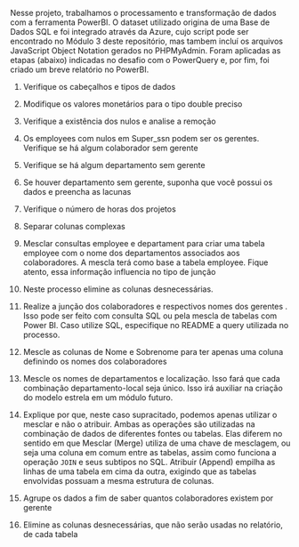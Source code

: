 Nesse projeto, trabalhamos o processamento e transformação de dados com a ferramenta PowerBI. O dataset utilizado origina de uma Base de Dados SQL e foi integrado através da Azure, cujo script pode ser encontrado no Módulo 3 deste repositório, mas tambem incluí os arquivos JavaScript Object Notation gerados no PHPMyAdmin. Foram aplicadas as etapas (abaixo) indicadas no desafio com o PowerQuery e, por fim, foi criado um breve relatório no PowerBI.

1. Verifique os cabeçalhos e tipos de dados
2. Modifique os valores monetários para o tipo double preciso
3. Verifique a existência dos nulos e analise a remoção
4. Os employees com nulos em Super_ssn podem ser os gerentes. Verifique se há algum colaborador sem gerente
5. Verifique se há algum departamento sem gerente
6. Se houver departamento sem gerente, suponha que você possui os dados e preencha as lacunas
7. Verifique o número de horas dos projetos
8. Separar colunas complexas
9. Mesclar consultas employee e departament para criar uma tabela employee com o nome dos departamentos associados aos colaboradores. A mescla terá como base a tabela employee. Fique atento, essa informação influencia no tipo de junção
10. Neste processo elimine as colunas desnecessárias.
11. Realize a junção dos colaboradores e respectivos nomes dos gerentes . Isso pode ser feito com consulta SQL ou pela mescla de tabelas com Power BI. Caso utilize SQL, especifique no README a query utilizada no processo.
12. Mescle as colunas de Nome e Sobrenome para ter apenas uma coluna definindo os nomes dos colaboradores
13. Mescle os nomes de departamentos e localização. Isso fará que cada combinação departamento-local seja único. Isso irá auxiliar na criação do modelo estrela em um módulo futuro.
14. Explique por que, neste caso supracitado, podemos apenas utilizar o mesclar e não o atribuir.
    Ambas as operações são utilizadas na combinação de dados de diferentes fontes ou tabelas. Elas diferem no sentido em que Mesclar (Merge) utiliza de uma chave de mesclagem, ou seja uma coluna em comum entre as tabelas, assim como funciona a operação `JOIN` e seus subtipos no SQL. Atribuir (Append) empilha as linhas de uma tabela em cima da outra, exigindo que as tabelas envolvidas possuam a mesma estrutura de colunas.

15. Agrupe os dados a fim de saber quantos colaboradores existem por gerente
16. Elimine as colunas desnecessárias, que não serão usadas no relatório, de cada tabela
